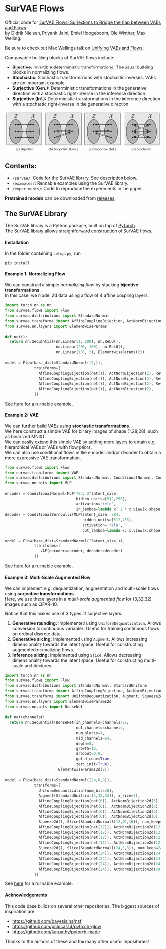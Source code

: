 # SurVAE Flows

Official code for [SurVAE Flows: Surjections to Bridge the Gap between VAEs and Flows](https://arxiv.org/abs/2007.02731)  
by Didrik Nielsen, Priyank Jaini, Emiel Hoogeboom, Ole Winther, Max Welling.

Be sure to check out Max Wellings talk on [Unifying VAEs and Flows](https://www.youtube.com/watch?v=bXp8fk4MRXQ).

Composable building blocks of SurVAE flows include:  
* **Bijective:** Invertible deterministic transformations. The usual building blocks in normalizing flows.
* **Stochastic:** Stochastic transformations with stochastic inverses. VAEs are an important example.
* **Surjective (Gen.):** Deterministic transformations in the generative direction with a stochastic right-inverse in the inference direction.
* **Surjective (Inf.):** Deterministic transformations in the inference direction with a stochastic right-inverse in the generative direction.

<img src="assets/illustrations/transforms_fig.png" width="800">  

<!-- <img src="assets/illustrations/transforms_tab.png" width="800"> -->

## Contents:

* `/survae/`: Code for the SurVAE library. See description below.
* `/examples/`: Runnable examples using the SurVAE library.
* `/experiments/`: Code to reproduce the experiments in the paper.

**Pretrained models** can be downloaded from [releases](https://github.com/didriknielsen/survae_flows/releases/tag/v1.0.0).

## The SurVAE Library


The SurVAE library is a Python package, built on top of [PyTorch](https://pytorch.org/).  
The SurVAE library allows straightforward construction of SurVAE flows.

#### Installation

In the folder containing `setup.py`, run
```
pip install .
```

#### Example 1: Normalizing Flow

We can construct a simple *normalizing flow* by stacking **bijective transformations**.  
In this case, we model 2d data using a flow of 4 affine coupling layers.

```python
import torch.nn as nn
from survae.flows import Flow
from survae.distributions import StandardNormal
from survae.transforms import AffineCouplingBijection, ActNormBijection, Reverse
from survae.nn.layers import ElementwiseParams

def net():
  return nn.Sequential(nn.Linear(1, 200), nn.ReLU(),
                       nn.Linear(200, 100), nn.ReLU(),
                       nn.Linear(100, 2), ElementwiseParams(2))

model = Flow(base_dist=StandardNormal((2,)),
             transforms=[
               AffineCouplingBijection(net()), ActNormBijection(2), Reverse(2),
               AffineCouplingBijection(net()), ActNormBijection(2), Reverse(2),
               AffineCouplingBijection(net()), ActNormBijection(2), Reverse(2),
               AffineCouplingBijection(net()), ActNormBijection(2),
             ])
```
See [here](https://github.com/didriknielsen/survae_flows/blob/master/examples/toy_flow.py) for a runnable example.

#### Example 2: VAE

We can further build *VAEs* using **stochastic transformations**.  
We here construct a simple VAE for binary images of shape (1,28,28), such as binarized MNIST.  
We can easily extend this simple VAE by adding more layers to obtain e.g. hierarchical VAEs or VAEs with flow priors.  
We can also use conditional flows in the encoder and/or decoder to obtain a more expressive VAE transformation.

```python
from survae.flows import Flow
from survae.transforms import VAE
from survae.distributions import StandardNormal, ConditionalNormal, ConditionalBernoulli
from survae.nn.nets import MLP

encoder = ConditionalNormal(MLP(784, 2*latent_size,
                                hidden_units=[512,256],
                                activation='relu',
                                in_lambda=lambda x: 2 * x.view(x.shape[0], 784).float() - 1))
decoder = ConditionalBernoulli(MLP(latent_size, 784,
                                   hidden_units=[512,256],
                                   activation='relu',
                                   out_lambda=lambda x: x.view(x.shape[0], 1, 28, 28)))

model = Flow(base_dist=StandardNormal((latent_size,)),
             transforms=[
                VAE(encoder=encoder, decoder=decoder)
             ])
```
See [here](https://github.com/didriknielsen/survae_flows/blob/master/examples/mnist_vae.py) for a runnable example.

#### Example 3: Multi-Scale Augmented Flow

We can implement e.g. dequantization, augmentation and multi-scale flows using **surjective transformations**.  
Here, we use these layers in a *multi-scale augmented flow* for (3,32,32) images such as CIFAR-10.  

Notice that this makes use of 3 types of surjective layers:
1. **Generative rounding:** Implemented using `UniformDequantization`. Allows conversion to continuous variables. Useful for training continuous flows on ordinal discrete data.
1. **Generative slicing:** Implemented using `Augment`. Allows increasing dimensionality towards the latent space. Useful for constructing augmented normalizing flows.
1. **Inference slicing:** Implemented using `Slice`. Allows decreasing dimensionality towards the latent space. Useful for constructing multi-scale architectures.



```python
import torch.nn as nn
from survae.flows import Flow
from survae.distributions import StandardNormal, StandardUniform
from survae.transforms import AffineCouplingBijection, ActNormBijection2d, Conv1x1
from survae.transforms import UniformDequantization, Augment, Squeeze2d, Slice
from survae.nn.layers import ElementwiseParams2d
from survae.nn.nets import DenseNet

def net(channels):
  return nn.Sequential(DenseNet(in_channels=channels//2,
                                out_channels=channels,
                                num_blocks=1,
                                mid_channels=64,
                                depth=8,
                                growth=16,
                                dropout=0.0,
                                gated_conv=True,
                                zero_init=True),
                        ElementwiseParams2d(2))

model = Flow(base_dist=StandardNormal((24,8,8)),
             transforms=[
               UniformDequantization(num_bits=8),
               Augment(StandardUniform((3,32,32)), x_size=3),
               AffineCouplingBijection(net(6)), ActNormBijection2d(6), Conv1x1(6),
               AffineCouplingBijection(net(6)), ActNormBijection2d(6), Conv1x1(6),
               AffineCouplingBijection(net(6)), ActNormBijection2d(6), Conv1x1(6),
               AffineCouplingBijection(net(6)), ActNormBijection2d(6), Conv1x1(6),
               Squeeze2d(), Slice(StandardNormal((12,16,16)), num_keep=12),
               AffineCouplingBijection(net(12)), ActNormBijection2d(12), Conv1x1(12),
               AffineCouplingBijection(net(12)), ActNormBijection2d(12), Conv1x1(12),
               AffineCouplingBijection(net(12)), ActNormBijection2d(12), Conv1x1(12),
               AffineCouplingBijection(net(12)), ActNormBijection2d(12), Conv1x1(12),
               Squeeze2d(), Slice(StandardNormal((24,8,8)), num_keep=24),
               AffineCouplingBijection(net(24)), ActNormBijection2d(24), Conv1x1(24),
               AffineCouplingBijection(net(24)), ActNormBijection2d(24), Conv1x1(24),
               AffineCouplingBijection(net(24)), ActNormBijection2d(24), Conv1x1(24),
               AffineCouplingBijection(net(24)), ActNormBijection2d(24), Conv1x1(24),
             ])
```
See [here](https://github.com/didriknielsen/survae_flows/blob/master/examples/cifar10_aug_flow.py) for a runnable example.


#### Acknowledgements

This code base builds on several other repositories. The biggest sources of inspiration are:

* https://github.com/bayesiains/nsf
* https://github.com/pclucas14/pytorch-glow
* https://github.com/karpathy/pytorch-made

Thanks to the authors of these and the many other useful repositories!

